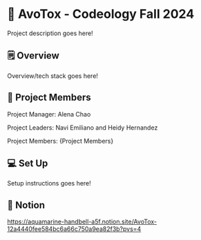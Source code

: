 # 🥑 AvoTox - Codeology Fall 2024

Project description goes here!

## 🗒️ Overview 

Overview/tech stack goes here!

## 👫 Project Members

Project Manager: Alena Chao

Project Leaders: Navi Emiliano and Heidy Hernandez

Project Members: {Project Members}

## 💻 Set Up

Setup instructions goes here!

##  💌 Notion
https://aquamarine-handbell-a5f.notion.site/AvoTox-12a4440fee584bc6a66c750a9ea82f3b?pvs=4
